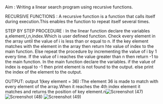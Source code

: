 
Aim : Writing a linear search program using recursive functions.

RECURSIVE FUNCTIONS : A recursive function is a function that calls itself during execution.This enables the function to repeat itself several times.

STEP BY STEP PROCEDURE :
In the linear function declare the variables a,element,i,n,index.Which is user defined function.
Check every element in the array until the value of i is less than or equal to n.
If the key element matches with the element in the array then return hte value of index to the main function.
Else repeat the procedure by incrementing the value of i by 1 every time.
If the value of i reaches the value greater than n then return -1 to the main function.
In the main function declare the variables.
if the value of index is equal to -1 then print element is not found to the output.
else print the index of the element to the output.

OUTPUT:
output 1(key element = 36) :The element 36 is made to match with every element of the array.When it reaches the 4th index element it matches and returns the position of key element.n![Screenshot (47)](https://user-images.githubusercontent.com/69307981/90538241-e9fbdf80-e19b-11ea-8338-d8e5e7dde1b3.png)
![Screenshot (48)](https://user-images.githubusercontent.com/69307981/90538246-ec5e3980-e19b-11ea-9410-14ad0c997113.png)
![Screenshot (49)](https://user-images.githubusercontent.com/69307981/90538248-ecf6d000-e19b-11ea-80fe-13c9f730d2b5.png)


